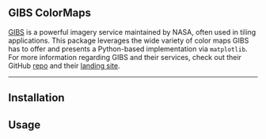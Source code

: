 ## GIBS ColorMaps

[GIBS](https://wiki.earthdata.nasa.gov/display/GIBS/) is a powerful imagery service maintained by NASA, often used in tiling applications. This package leverages the wide variety of color maps GIBS has to offer and presents a Python-based implementation via `matplotlib`. For more information regarding GIBS and their services, check out their GitHub [repo](https://github.com/nasa-gibs) and their [landing site](https://earthdata.nasa.gov/about/science-system-description/eosdis-components/global-imagery-browse-services-gibs).

---

## Installation


## Usage

